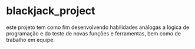 # blackjack_project
este projeto tem como fim desenvolvendo habilidades análogas a lógica de programação e do teste de novas funções e ferramentas, bem como de trabalho em equipe.
